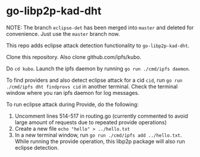 # go-libp2p-kad-dht

NOTE: The branch `eclipse-det` has been merged into `master` and deleted for convenience. Just use the `master` branch now.

This repo adds eclipse attack detection functionality to `go-libp2p-kad-dht`.

Clone this repository. Also clone github.com/ipfs/kubo.

Do `cd kubo`. Launch the ipfs daemon by running `go run ./cmd/ipfs daemon`.

To find providers and also detect eclipse attack for a cid `cid`, run `go run ./cmd/ipfs dht findprovs cid` in another terminal. Check the terminal window where you ran ipfs daemon for log messages.

To run eclipse attack during Provide, do the following:
1. Uncomment lines 514-517 in routing.go (currently commented to avoid large amount of requests due to repeated provide operations)
2. Create a new file `echo "hello" > ../hello.txt`
3. In a new terminal window, run `go run ./cmd/ipfs add ../hello.txt`. While running the provide operation, this libp2p package will also run eclipse detection.